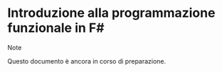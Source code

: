 # <a name="introduction-to-functional-programming-in-f"></a>Introduzione alla programmazione funzionale in F# #

> [!NOTE]
Questo documento è ancora in corso di preparazione.